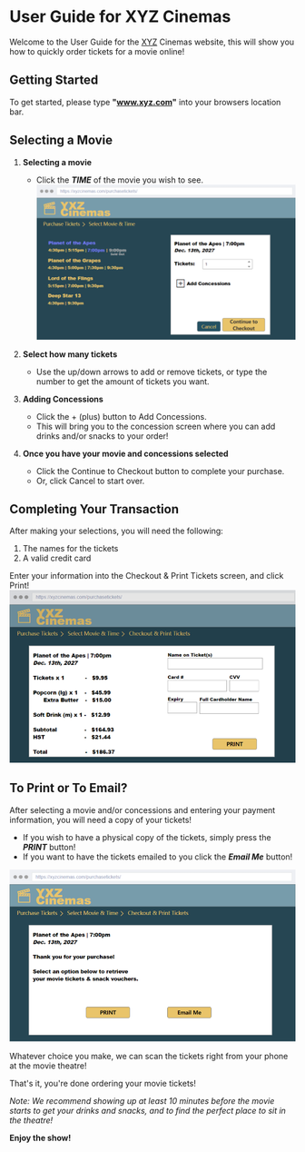# User Guide for XYZ Cinemas

Welcome to the User Guide for the [XYZ](www.xyz.com) Cinemas website, this will show you how to quickly order tickets for a movie online!

## Getting Started

To get started, please type **"www.xyz.com"** into your browsers location bar.

## Selecting a Movie

1. **Selecting a movie**

   - Click the **_TIME_** of the movie you wish to see.
     ![pick a movie](https://github.com/chriswickens/Assignment-5/blob/master/designs/XYZmainScreen.png?raw=true)

2. **Select how many tickets**

   - Use the up/down arrows to add or remove tickets, or type the number to get the amount of tickets you want.

3. **Adding Concessions**

   - Click the + (plus) button to Add Concessions.
   - This will bring you to the concession screen where you can add drinks and/or snacks to your order!

4. **Once you have your movie and concessions selected**
   - Click the Continue to Checkout button to complete your purchase.
   - Or, click Cancel to start over.

## Completing Your Transaction

After making your selections, you will need the following:

1. The names for the tickets
2. A valid credit card

Enter your information into the Checkout & Print Tickets screen, and click Print!
![checkout](https://github.com/chriswickens/Assignment-5/blob/master/designs/XYZcheckout.png?raw=true)

## To Print or To Email?

After selecting a movie and/or concessions and entering your payment information, you will need a copy of your tickets!

- If you wish to have a physical copy of the tickets, simply press the **_PRINT_** button!
- If you want to have the tickets emailed to you click the **_Email Me_** button!

![print or email tickets](https://github.com/chriswickens/Assignment-5/blob/master/designs/XYZpurchaseComplete.png?raw=true)

Whatever choice you make, we can scan the tickets right from your phone at the movie theatre!

That's it, you're done ordering your movie tickets!

_Note: We recommend showing up at least 10 minutes before the movie starts to get your drinks and snacks, and to find the perfect place to sit in the theatre!_

**Enjoy the show!**
